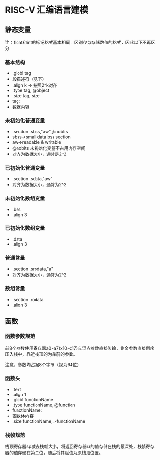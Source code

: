 # RISC-V 汇编语言建模

## 静态变量

注：float和int的标记格式基本相同，区别仅为存储数值的格式，因此以下不再区分

### 基本结构

+ .globl tag
+ 段描述符（见下）
+ .align k -> 按照2^k对齐
+ .type tag, @object
+ .size tag, size
+ tag:
+ 数据内容

### 未初始化普通变量

+ .section .sbss,"aw",@nobits
+ sbss->small data bss section
+ aw->readable & writable
+ @nobits 未初始化变量不占用内存空间
+ 对齐为数据大小，通常是2^2

### 已初始化普通变量

+ .section .sdata,"aw"
+ 对齐为数据大小，通常为2^2

### 未初始化数组变量

+ .bss
+ .align 3

### 已初始化数组变量

+ .data
+ .align 3

### 普通常量

+ .section .srodata,"a"
+ 对齐为数据大小，通常为2^2

### 数组常量

+ .section .rodata
+ .align 3

## 函数

### 函数参数规范

前8个参数使用寄存器a0~a7(x10~x17)与浮点参数直接传输，剩余参数直接倒序压入栈中，靠近栈顶的为靠前的参数。

注意，参数均占据8个字节（视为64位）

### 函数头

+ .text
+ .align 1
+ .globl functionName
+ .type functionName, @function
+ functionName:
+ 函数体内容
+ .size functionName, .-functionName

### 栈帧规范

栈顶寄存器sp减去栈帧大小，将返回寄存器ra的值存储在栈的最深处，栈帧寄存器的值存储在第二位，随后将其赋值为原栈顶位置。